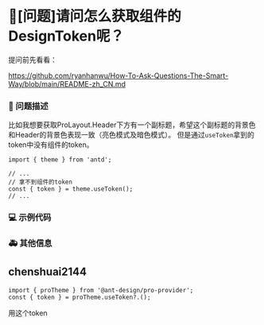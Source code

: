 # 🧐[问题]请问怎么获取组件的DesignToken呢？

提问前先看看：

https://github.com/ryanhanwu/How-To-Ask-Questions-The-Smart-Way/blob/main/README-zh_CN.md

### 🧐 问题描述

<!--
详细地描述问题，让大家都能理解
-->

比如我想要获取ProLayout.Header下方有一个副标题，希望这个副标题的背景色和Header的背景色表现一致（亮色模式及暗色模式）。
但是通过`useToken`拿到的token中没有组件的token。

```
import { theme } from 'antd';

// ...
// 拿不到组件的token
const { token } = theme.useToken();
// ...
```

### 💻 示例代码

<!--
如果你有解决方案，在这里清晰地阐述
-->

### 🚑 其他信息

<!--
如截图等其他信息可以贴在这里
-->

## chenshuai2144

```
import { proTheme } from '@ant-design/pro-provider';
const { token } = proTheme.useToken?.();
```

用这个token
